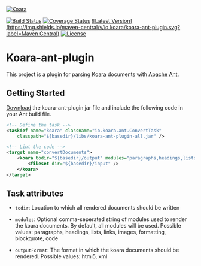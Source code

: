 [![Koara](http://www.koara.io/logo.png)](http://www.koara.io)

[![Build Status](https://img.shields.io/travis/codeaddslife/koara-ant-plugin.svg)](https://travis-ci.org/codeaddslife/koara-ant-plugin)
[![Coverage Status](https://img.shields.io/coveralls/codeaddslife/koara-ant-plugin.svg)](https://coveralls.io/github/codeaddslife/koara-ant-plugin?branch=master)
[![Latest Version](https://img.shields.io/maven-central/v/io.koara/koara-ant-plugin.svg?label=Maven Central)](http://search.maven.org/#search%7Cga%7C1%7Ckoara-ant-plugin)
[![License](https://img.shields.io/badge/License-Apache%202.0-blue.svg)](https://github.com/codeaddslife/koara-ant-plugin/blob/master/LICENSE)

# Koara-ant-plugin
This project is a plugin for parsing [Koara](http://www.koara.io) documents with [Apache Ant](http://ant.apache.org).

## Getting Started
[Download](http://repo1.maven.org/maven2/io/koara/koara-ant-plugin/0.1.0/koara-html-0.1.0.jar) the koara-ant-plugin jar file and include the following code in your Ant build file.

```xml
<!-- Define the task -->
<taskdef name="koara" classname="io.koara.ant.ConvertTask"
    classpath="${basedir}/libs/koara-ant-plugin-all.jar" />

<!-- Lint the code -->
<target name="convertDocuments">  
    <koara todir="${basedir}/output" modules="paragraphs,headings,lists" outputFormat="html5" >
        <fileset dir="${basedir}/input" />
    </koara>
</target>
```

## Task attributes
- `todir`: 
  Location to which all rendered documents should be written
  
- `modules`:
  Optional comma-seperated string of modules used to render the koara documents. By default, all modules will be used. Possible values: paragraphs, headings, lists, links, images, formatting, blockquote, code

- `outputFormat`:
  The format in which the koara documents should be rendered. Possible values: html5, xml